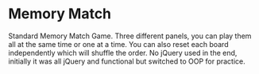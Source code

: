 # Memory Match

Standard Memory Match Game. Three different panels, you can play them all at the same time or one at a time.
You can also reset each board independently which will shuffle the order. No jQuery used in the end, initially it was all
jQuery and functional but switched to OOP for practice.
